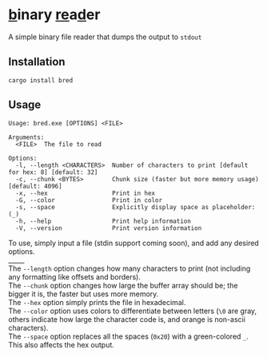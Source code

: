 # <ins>b</ins>inary <ins>re</ins>a<ins>d</ins>er
A simple binary file reader that dumps the output to `stdout`

## Installation
`cargo install bred`

## Usage
```
Usage: bred.exe [OPTIONS] <FILE>

Arguments:
  <FILE>  The file to read

Options:
  -l, --length <CHARACTERS>  Number of characters to print [default for hex: 8] [default: 32]
  -c, --chunk <BYTES>        Chunk size (faster but more memory usage) [default: 4096]
  -x, --hex                  Print in hex
  -G, --color                Print in color
  -s, --space                Explicitly display space as placeholder: (_)
  -h, --help                 Print help information
  -V, --version              Print version information
```

To use, simply input a file (stdin support coming soon), and add any desired options.
<br>_____ 
<br>The `--length` option changes how many characters to print (not including any formatting like offsets and borders). 
<br>The `--chunk` option changes how large the buffer array should be; the bigger it is, the faster but uses more memory. 
<br>The `--hex` option simply prints the file in hexadecimal. 
<br>The `--color` option uses colors to differentiate between letters (`\0` are gray, others indicate how large the character code is, and orange is non-ascii characters). 
<br>The `--space` option replaces all the spaces (`0x20`) with a green-colored `_`. This also affects the hex output.